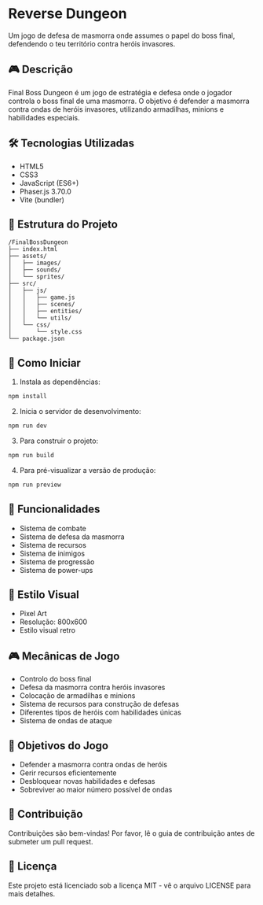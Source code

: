 # Reverse Dungeon

Um jogo de defesa de masmorra onde assumes o papel do boss final, defendendo o teu território contra heróis invasores.

## 🎮 Descrição

Final Boss Dungeon é um jogo de estratégia e defesa onde o jogador controla o boss final de uma masmorra. O objetivo é defender a masmorra contra ondas de heróis invasores, utilizando armadilhas, minions e habilidades especiais.

## 🛠️ Tecnologias Utilizadas

- HTML5
- CSS3
- JavaScript (ES6+)
- Phaser.js 3.70.0
- Vite (bundler)

## 📁 Estrutura do Projeto

```
/FinalBossDungeon
├── index.html
├── assets/
│   ├── images/
│   ├── sounds/
│   └── sprites/
├── src/
│   ├── js/
│   │   ├── game.js
│   │   ├── scenes/
│   │   ├── entities/
│   │   └── utils/
│   └── css/
│       └── style.css
└── package.json
```

## 🚀 Como Iniciar

1. Instala as dependências:
```bash
npm install
```

2. Inicia o servidor de desenvolvimento:
```bash
npm run dev
```

3. Para construir o projeto:
```bash
npm run build
```

4. Para pré-visualizar a versão de produção:
```bash
npm run preview
```

## 🎯 Funcionalidades

- Sistema de combate
- Sistema de defesa da masmorra
- Sistema de recursos
- Sistema de inimigos
- Sistema de progressão
- Sistema de power-ups

## 🎨 Estilo Visual

- Pixel Art
- Resolução: 800x600
- Estilo visual retro

## 🎮 Mecânicas de Jogo

- Controlo do boss final
- Defesa da masmorra contra heróis invasores
- Colocação de armadilhas e minions
- Sistema de recursos para construção de defesas
- Diferentes tipos de heróis com habilidades únicas
- Sistema de ondas de ataque

## 🎯 Objetivos do Jogo

- Defender a masmorra contra ondas de heróis
- Gerir recursos eficientemente
- Desbloquear novas habilidades e defesas
- Sobreviver ao maior número possível de ondas

## 🤝 Contribuição

Contribuições são bem-vindas! Por favor, lê o guia de contribuição antes de submeter um pull request.

## 📝 Licença

Este projeto está licenciado sob a licença MIT - vê o arquivo LICENSE para mais detalhes.
